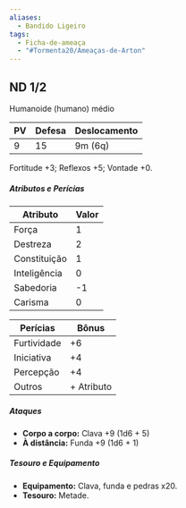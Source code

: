 ```yaml
---
aliases:
  - Bandido Ligeiro
tags:
  - Ficha-de-ameaça
  - "#Tormenta20/Ameaças-de-Arton"
---
```

## ND 1/2

Humanoide (humano) médio

| PV  | Defesa | Deslocamento |
| --- | ------ | ------------ |
| 9   | 15     | 9m (6q)      |

Fortitude +3; Reflexos +5; Vontade +0.

##### Atributos e Perícias
| Atributo     | Valor |
| ------------ | ----- |
| Força        | 1     |
| Destreza     | 2     |
| Constituição | 1     |
| Inteligência | 0     |
| Sabedoria    | -1    |
| Carisma      | 0     |

| Perícias    | Bônus      |
| ----------- | ---------- |
| Furtividade | +6         |
| Iniciativa  | +4         |
| Percepção   | +4         |
| Outros      | + Atributo |

##### Ataques
* **Corpo a corpo:** Clava +9 (1d6 + 5)
* **À distância:** Funda +9 (1d6 + 1)

##### Tesouro e Equipamento
* **Equipamento:** Clava, funda e pedras x20.
* **Tesouro:** Metade.
